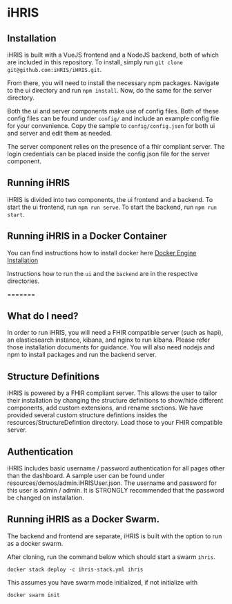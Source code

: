 # iHRIS
## Installation
iHRIS is built with a VueJS frontend and a NodeJS backend, both of which are included in this repository. To install, simply run `git clone git@github.com:iHRIS/iHRIS.git`.

From there, you will need to install the necessary npm packages. Navigate to the ui directory and run `npm install`. Now, do the same for the server directory.

Both the ui and server components make use of config files. Both of these config files can be found under `config/` and include an example config file for your convenience. Copy the sample to `config/config.json` for both ui and server and edit them as needed.

The server component relies on the presence of a fhir compliant server. The login credentials can be placed inside the config.json file for the server component.

## Running iHRIS
iHRIS is divided into two components, the ui frontend and a backend. To start the ui frontend, run `npm run serve`. To start the backend, run `npm run start`.

## Running iHRIS in a Docker Container
You can find instructions how to install docker here [Docker Engine Installation](https://docs.docker.com/install/linux/docker-ce/ubuntu/#install-docker-engine---community-1)

Instructions how to run the `ui` and the `backend` are in the respective directories.

=======
## What do I need?
In order to run iHRIS, you will need a FHIR compatible server (such as hapi), an elasticsearch instance, kibana, and nginx to run kibana. Please refer those installation documents for guidance. You will also need nodejs and npm to install packages and run the backend server. 

## Structure Definitions
iHRIS is powered by a FHIR compliant server. This allows the user to tailor their installation by changing the structure definitions to show/hide different components, add custom extensions, and rename sections. We have provided several custom structure defintions insides the resources/StructureDefintion directory. Load those to your FHIR compatible server.

## Authentication
iHRIS includes basic username / password authentication for all pages other than the dashboard. A sample user can be found under resources/demos/admin.iHRISUser.json. The username and password for this user is admin / admin. It is STRONGLY recommended that the password be changed on installation.

## Running iHRIS as a Docker Swarm.
The backend and frontend are separate, iHRIS is built with the option to run as a docker swarm.

After cloning, run the command below which should start a swarm `ihris`.

``docker stack deploy -c ihris-stack.yml ihris``

This assumes you have swarm mode initialized, if not initialize with

``docker swarm init``
